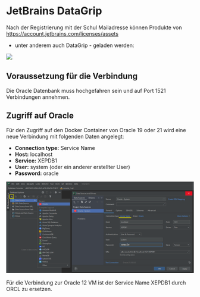 # JetBrains DataGrip

Nach der Registrierung mit der Schul Mailadresse können Produkte von https://account.jetbrains.com/licenses/assets
- unter anderem auch DataGrip - geladen werden:

![](datagrip_download.png)

## Voraussetzung für die Verbindung

Die Oracle Datenbank muss hochgefahren sein und auf Port 1521 Verbindungen annehmen.

## Zugriff auf Oracle

Für den Zugriff auf den Docker Container von Oracle 19 oder 21 wird eine neue Verbindung mit folgenden
Daten angelegt:

- **Connection type:** Service Name
- **Host:** localhost
- **Service:** XEPDB1
- **User:** system (oder ein anderer erstellter User)
- **Password:** oracle

![](connection_19.png)

Für die Verbindung zur Oracle 12 VM ist der Service Name XEPDB1 durch ORCL zu ersetzen.

